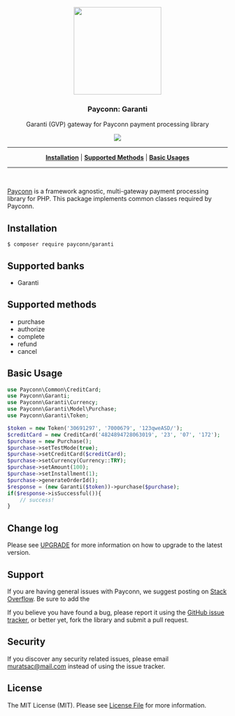 <p align="center">
<a href="https://eticaret.garanti.com.tr/"><img width="200" src="https://eticaret.garanti.com.tr/logolar/i-love-bonus-beyaz-kucuk.jpg"></a>
</p>

<h3 align="center">Payconn: Garanti</h3>

<p align="center">Garanti (GVP) gateway for Payconn payment processing library</p>
<p align="center">
  <a href="https://travis-ci.com/payconn/garanti"><img src="https://travis-ci.com/payconn/garanti.svg?branch=master" /></a>
</p>
<hr>

<p align="center">
<b><a href="#installation">Installation</a></b>
|
<b><a href="#supported-methods">Supported Methods</a></b>
|
<b><a href="#basic-usages">Basic Usages</a></b>
</p>
<hr>
<br>

[Payconn](https://github.com/payconn/common) is a framework agnostic, multi-gateway payment
processing library for PHP. This package implements common classes required by Payconn.

## Installation

    $ composer require payconn/garanti

## Supported banks
* Garanti

## Supported methods
* purchase
* authorize
* complete
* refund
* cancel

## Basic Usage
```php
use Payconn\Common\CreditCard;
use Payconn\Garanti;
use Payconn\Garanti\Currency;
use Payconn\Garanti\Model\Purchase;
use Payconn\Garanti\Token;

$token = new Token('30691297', '7000679', '123qweASD/');
$creditCard = new CreditCard('4824894728063019', '23', '07', '172');
$purchase = new Purchase();
$purchase->setTestMode(true);
$purchase->setCreditCard($creditCard);
$purchase->setCurrency(Currency::TRY);
$purchase->setAmount(100);
$purchase->setInstallment(1);
$purchase->generateOrderId();
$response = (new Garanti($token))->purchase($purchase);
if($response->isSuccessful()){
    // success!
}
```

## Change log

Please see [UPGRADE](UPGRADE.md) for more information on how to upgrade to the latest version.

## Support

If you are having general issues with Payconn, we suggest posting on
[Stack Overflow](http://stackoverflow.com/). Be sure to add the

If you believe you have found a bug, please report it using the [GitHub issue tracker](https://github.com/payconn/garanti/issues),
or better yet, fork the library and submit a pull request.


## Security

If you discover any security related issues, please email muratsac@mail.com instead of using the issue tracker.


## License

The MIT License (MIT). Please see [License File](LICENSE.md) for more information.
